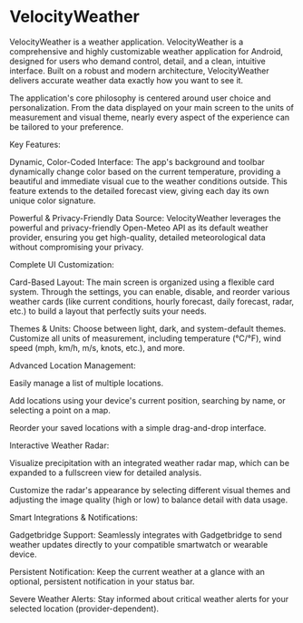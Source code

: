 # VelocityWeather
VelocityWeather is a  weather application.
VelocityWeather is a comprehensive and highly customizable weather application for Android, designed for users who demand control, detail, and a clean, intuitive interface. Built on a robust and modern architecture, VelocityWeather delivers accurate weather data exactly how you want to see it.

The application's core philosophy is centered around user choice and personalization. From the data displayed on your main screen to the units of measurement and visual theme, nearly every aspect of the experience can be tailored to your preference.

Key Features:

Dynamic, Color-Coded Interface: The app's background and toolbar dynamically change color based on the current temperature, providing a beautiful and immediate visual cue to the weather conditions outside. This feature extends to the detailed forecast view, giving each day its own unique color signature.

Powerful & Privacy-Friendly Data Source: VelocityWeather leverages the powerful and privacy-friendly Open-Meteo API as its default weather provider, ensuring you get high-quality, detailed meteorological data without compromising your privacy.

Complete UI Customization:

Card-Based Layout: The main screen is organized using a flexible card system. Through the settings, you can enable, disable, and reorder various weather cards (like current conditions, hourly forecast, daily forecast, radar, etc.) to build a layout that perfectly suits your needs.

Themes & Units: Choose between light, dark, and system-default themes. Customize all units of measurement, including temperature (°C/°F), wind speed (mph, km/h, m/s, knots, etc.), and more.

Advanced Location Management:

Easily manage a list of multiple locations.

Add locations using your device's current position, searching by name, or selecting a point on a map.

Reorder your saved locations with a simple drag-and-drop interface.

Interactive Weather Radar:

Visualize precipitation with an integrated weather radar map, which can be expanded to a fullscreen view for detailed analysis.

Customize the radar's appearance by selecting different visual themes and adjusting the image quality (high or low) to balance detail with data usage.

Smart Integrations & Notifications:

Gadgetbridge Support: Seamlessly integrates with Gadgetbridge to send weather updates directly to your compatible smartwatch or wearable device.

Persistent Notification: Keep the current weather at a glance with an optional, persistent notification in your status bar.

Severe Weather Alerts: Stay informed about critical weather alerts for your selected location (provider-dependent).

